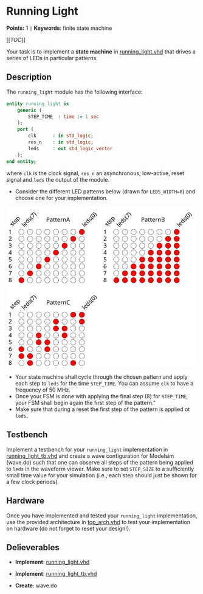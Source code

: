
# Running Light

**Points:** 1 `|` **Keywords**: finite state machine

[[_TOC_]]

Your task is to implement a **state machine** in [running_light.vhd](src/running_light.vhd) that drives a series of LEDs in particular patterns.



## Description

The `running_light` module has the following interface:


```vhdl
entity running_light is
	generic (
		STEP_TIME  : time := 1 sec
	);
	port (
		clk      : in std_logic;
		res_n    : in std_logic;
		leds     : out std_logic_vector
	);
end entity;
```


where `clk` is the clock signal, `res_n` an asynchronous, low-active, reset signal and `leds` the output of the module.


- Consider the different LED patterns below (drawn for `LEDS_WIDTH=8`) and choose one for your implementation.

![LED Patterns](.mdata/led_patterns.svg)

- Your state machine shall cycle through the chosen pattern and apply each step to `leds` for the time `STEP_TIME`. You can assume `clk` to have a frequency of 50 MHz.
- Once your FSM is done with applying the final step (8) for `STEP_TIME`, your FSM shall begin again the first step of the pattern."
- Make sure that during a reset the first step of the pattern is applied ot `leds`.




## Testbench

Implement a testbench for your `running_light` implementation in [running_light_tb.vhd](tb/running_light_tb.vhd) and create a wave configuration for Modelsim (wave.do) such that one can observe all steps of the pattern being applied to `leds` in the waveform viewer.
Make sure to set `STEP_SIZE` to a sufficiently small time value for your simulation (i.e., each step should just be shown for a few clock periods).




## Hardware

Once you have implemented and tested your `running_light` implementation, use the provided architecture in [top_arch.vhd](top_arch.vhd) to test your implementation on hardware (do not forget to reset your design!).



## Delieverables

- **Implement**: [running_light.vhd](src/running_light.vhd)

- **Implement**: [running_light_tb.vhd](tb/running_light_tb.vhd)

- **Create**: wave.do
